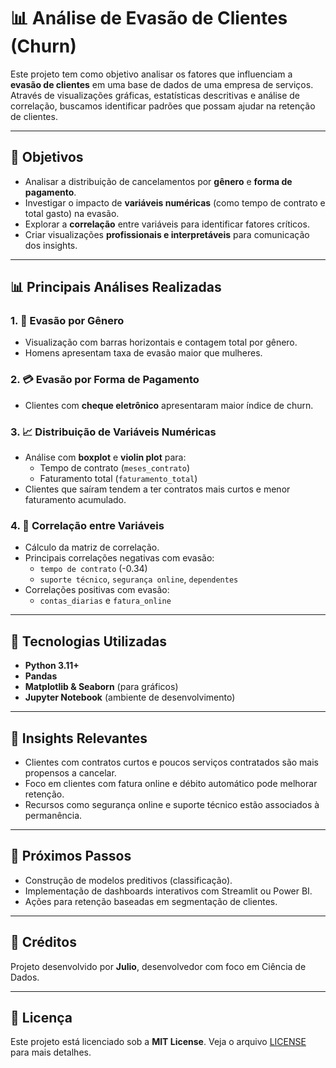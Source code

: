 # 📊 Análise de Evasão de Clientes (Churn)

Este projeto tem como objetivo analisar os fatores que influenciam a **evasão de clientes** em uma base de dados de uma empresa de serviços. Através de visualizações gráficas, estatísticas descritivas e análise de correlação, buscamos identificar padrões que possam ajudar na retenção de clientes.

---

## 📌 Objetivos

- Analisar a distribuição de cancelamentos por **gênero** e **forma de pagamento**.
- Investigar o impacto de **variáveis numéricas** (como tempo de contrato e total gasto) na evasão.
- Explorar a **correlação** entre variáveis para identificar fatores críticos.
- Criar visualizações **profissionais e interpretáveis** para comunicação dos insights.

---

## 📊 Principais Análises Realizadas

### 1. 📌 Evasão por Gênero
- Visualização com barras horizontais e contagem total por gênero.
- Homens apresentam taxa de evasão maior que mulheres.

### 2. 💳 Evasão por Forma de Pagamento
- Clientes com **cheque eletrônico** apresentaram maior índice de churn.

### 3. 📈 Distribuição de Variáveis Numéricas
- Análise com **boxplot** e **violin plot** para:
  - Tempo de contrato (`meses_contrato`)
  - Faturamento total (`faturamento_total`)
- Clientes que saíram tendem a ter contratos mais curtos e menor faturamento acumulado.

### 4. 🔄 Correlação entre Variáveis
- Cálculo da matriz de correlação.
- Principais correlações negativas com evasão:
  - `tempo de contrato` (-0.34)
  - `suporte técnico`, `segurança online`, `dependentes`
- Correlações positivas com evasão:
  - `contas_diarias` e `fatura_online`

---

## 🧰 Tecnologias Utilizadas

- **Python 3.11+**
- **Pandas**
- **Matplotlib & Seaborn** (para gráficos)
- **Jupyter Notebook** (ambiente de desenvolvimento)

---

## 🧠 Insights Relevantes

- Clientes com contratos curtos e poucos serviços contratados são mais propensos a cancelar.
- Foco em clientes com fatura online e débito automático pode melhorar retenção.
- Recursos como segurança online e suporte técnico estão associados à permanência.

---

## 🚀 Próximos Passos

- Construção de modelos preditivos (classificação).
- Implementação de dashboards interativos com Streamlit ou Power BI.
- Ações para retenção baseadas em segmentação de clientes.

---

## 📎 Créditos

Projeto desenvolvido por **Julio**, desenvolvedor com foco em Ciência de Dados.

---

## 📝 Licença

Este projeto está licenciado sob a **MIT License**. Veja o arquivo [LICENSE](LICENSE) para mais detalhes.
